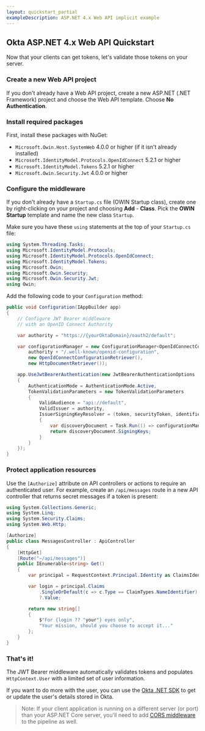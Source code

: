 ```yaml
---
layout: quickstart_partial
exampleDescription: ASP.NET 4.x Web API implicit example
---
```


## Okta ASP.NET 4.x Web API Quickstart

Now that your clients can get tokens, let's validate those tokens on your server.

### Create a new Web API project

If you don't already have a Web API project, create a new ASP.NET (.NET Framework) project and choose the Web API template. Choose **No Authentication**.

### Install required packages

First, install these packages with NuGet:

- `Microsoft.Owin.Host.SystemWeb` 4.0.0 or higher (if it isn't already installed)
- `Microsoft.IdentityModel.Protocols.OpenIdConnect` 5.2.1 or higher
- `Microsoft.IdentityModel.Tokens` 5.2.1 or higher
- `Microsoft.Owin.Security.Jwt` 4.0.0 or higher


### Configure the middleware

If you don't already have a `Startup.cs` file (OWIN Startup class), create one by right-clicking on your project and choosing **Add** - **Class**. Pick the **OWIN Startup** template and name the new class `Startup`.

Make sure you have these `using` statements at the top of your `Startup.cs` file:

```csharp
using System.Threading.Tasks;
using Microsoft.IdentityModel.Protocols;
using Microsoft.IdentityModel.Protocols.OpenIdConnect;
using Microsoft.IdentityModel.Tokens;
using Microsoft.Owin;
using Microsoft.Owin.Security;
using Microsoft.Owin.Security.Jwt;
using Owin;
```

Add the following code to your `Configuration` method:

```csharp
public void Configuration(IAppBuilder app)
{
    // Configure JWT Bearer middleware
    // with an OpenID Connect Authority

    var authority = "https://{yourOktaDomain}/oauth2/default";

    var configurationManager = new ConfigurationManager<OpenIdConnectConfiguration>(
        authority + "/.well-known/openid-configuration",
        new OpenIdConnectConfigurationRetriever(),
        new HttpDocumentRetriever());

    app.UseJwtBearerAuthentication(new JwtBearerAuthenticationOptions
    {
        AuthenticationMode = AuthenticationMode.Active,
        TokenValidationParameters = new TokenValidationParameters
        {
            ValidAudience = "api://default",
            ValidIssuer = authority,
            IssuerSigningKeyResolver = (token, securityToken, identifier, parameters) =>
            {
                var discoveryDocument = Task.Run(() => configurationManager.GetConfigurationAsync()).GetAwaiter().GetResult();
                return discoveryDocument.SigningKeys;
            }
        }
    });
}
```

### Protect application resources

Use the `[Authorize]` attribute on API controllers or actions to require an authenticated user. For example, create an `/api/messages` route in a new API controller that returns secret messages if a token is present:

```csharp
using System.Collections.Generic;
using System.Linq;
using System.Security.Claims;
using System.Web.Http;

[Authorize]
public class MessagesController : ApiController
{
    [HttpGet]
    [Route("~/api/messages")]
    public IEnumerable<string> Get()
    {
        var principal = RequestContext.Principal.Identity as ClaimsIdentity;

        var login = principal.Claims
            .SingleOrDefault(c => c.Type == ClaimTypes.NameIdentifier)
            ?.Value;

        return new string[]
        {
            $"For {login ?? "your"} eyes only",
            "Your mission, should you choose to accept it..."
        };
    }
}
```

### That's it!

The JWT Bearer middleware automatically validates tokens and populates `HttpContext.User` with a limited set of user information.

If you want to do more with the user, you can use the [Okta .NET SDK](https://github.com/okta/okta-sdk-dotnet) to get or update the user's details stored in Okta.

> Note: If your client application is running on a different server (or port) than your ASP.NET Core server, you'll need to add [CORS middleware](https://docs.microsoft.com/en-us/aspnet/core/security/cors) to the pipeline as well.
